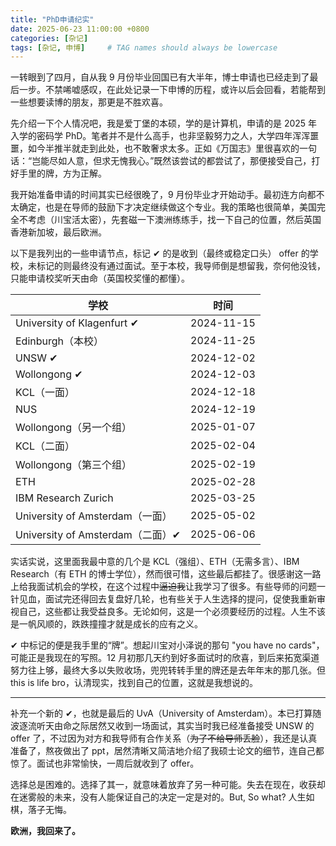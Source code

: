 ```yaml
---
title: "PhD申请纪实"
date: 2025-06-23 11:00:00 +0800
categories: [杂记]
tags: [杂记, 申博]     # TAG names should always be lowercase
---
```



一转眼到了四月，自从我 9 月份毕业回国已有大半年，博士申请也已经走到了最后一步。不禁唏嘘感叹，在此处记录一下申博的历程，或许以后会回看，若能帮到一些想要读博的朋友，那更是不胜欢喜。

先介绍一下个人情况吧，我是爱丁堡的本硕，学的是计算机，申请的是 2025 年入学的密码学 PhD。笔者并不是什么高手，也非坚毅努力之人，大学四年浑浑噩噩，如今半推半就走到此处，也不敢奢求太多。正如《万国志》里很喜欢的一句话：“岂能尽如人意，但求无愧我心。”既然该尝试的都尝试了，那便接受自己，打好手里的牌，方为正解。

我开始准备申请的时间其实已经很晚了，9 月份毕业才开始动手。最初连方向都不太确定，也是在导师的鼓励下才决定继续做这个专业。我的策略也很简单，美国完全不考虑（川宝活太密），先套磁一下澳洲练练手，找一下自己的位置，然后英国香港新加坡，最后欧洲。

以下是我列出的一些申请节点，标记 ✔ 的是收到（最终或稳定口头） offer 的学校，未标记的则最终没有通过面试。至于本校，我导师倒是想留我，奈何他没钱，只能申请校奖听天由命（英国校奖懂的都懂）。

| 学校                             | 时间       |
| -------------------------------- | ---------- |
| University of Klagenfurt ✔       | 2024-11-15 |
| Edinburgh（本校）                | 2024-11-25 |
| UNSW ✔                           | 2024-12-02 |
| Wollongong ✔                     | 2024-12-03 |
| KCL（一面）                      | 2024-12-18 |
| NUS                              | 2024-12-19 |
| Wollongong（另一个组）           | 2025-01-07 |
| KCL（二面）                      | 2025-02-04 |
| Wollongong（第三个组）           | 2025-02-19 |
| ETH                              | 2025-02-28 |
| IBM Research Zurich              | 2025-03-25 |
| University of Amsterdam（一面）  | 2025-05-02 |
| University of Amsterdam（二面）✔ | 2025-06-06 |

实话实说，这里面我最中意的几个是 KCL（强组）、ETH（无需多言）、IBM Research（有 ETH 的博士学位），然而很可惜，这些最后都挂了。很感谢这一路上给我面试机会的学校，在这个过程中~~逼迫我~~让我学习了很多。有些导师的问题一针见血，面试完还得回去复盘好几轮，也有些关于人生选择的提问，促使我重新审视自己，这些都让我受益良多。无论如何，这是一个必须要经历的过程。人生不该是一帆风顺的，跌跌撞撞才就是成长的应有之义。

✔ 中标记的便是我手里的“牌”。想起川宝对小泽说的那句 "you have no cards"，可能正是我现在的写照。12 月初那几天约到好多面试时的欣喜，到后来拓宽渠道努力往上够，最终大多以失败收场，兜兜转转手里的牌还是去年年末的那几张。但 this is life bro，认清现实，找到自己的位置，这就是我想说的。

---

补充一个新的 ✔，也就是最后的 UvA（University of Amsterdam）。本已打算随波逐流听天由命之际居然又收到一场面试，其实当时我已经准备接受 UNSW 的 offer 了，不过因为对方和我导师有合作关系（~~为了不给导师丢脸~~），我还是认真准备了，熬夜做出了 ppt，居然清晰又简洁地介绍了我硕士论文的细节，连自己都惊了。面试也非常愉快，一周后就收到了 offer。

选择总是困难的。选择了其一，就意味着放弃了另一种可能。失去在现在，收获却在迷雾般的未来，没有人能保证自己的决定一定是对的。But, So what? 人生如棋，落子无悔。

**欧洲，我回来了。**
